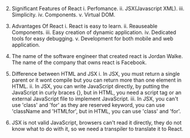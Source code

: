 2. Significant Features of React
    i. Perfomance.
    ii. JSX(Javascript XML).
    iii. Simplicity.
    iv. Components.
    v. Virtual DOM.

3. Advantages Of React
    i. React is easy to learn.
    ii. Reauseable Components.
    iii. Easy creation of dynamic application.
    iv. Dedicated tools for easy debugging.
    v. Development for both mobile and web application.

4. The name of the software engineer that created react is Jordan Walke.
    The name of the company that owns react is Facebook.

5. Difference between HTML and JSX
    i. In JSX, you must return a single parent or it wont compile but you can return more than one element in HTML.
    ii. In JSX, you can write JavaScript directly, by putting the JavaScript in curly braces {}, but in HTML,
        you need a script tag or an external JavaScript file to implement JavaScript.
    iii. In JSX, you can't use 'class' and 'for' as they are reserved keyword, you can use 'className and 'HTMLfor', but in HTML, you can use 'class' and 'for'.

6. JSX is not valid JavaScript, browsers can't read it directly, they do not know what to do with it, so we need a transpiler to translate it to React.